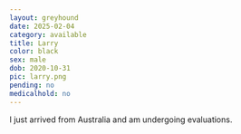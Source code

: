 ```yaml
---
layout: greyhound
date: 2025-02-04
category: available
title: Larry
color: black
sex: male
dob: 2020-10-31
pic: larry.png
pending: no
medicalhold: no
---
```

I just arrived from Australia and am undergoing evaluations.
